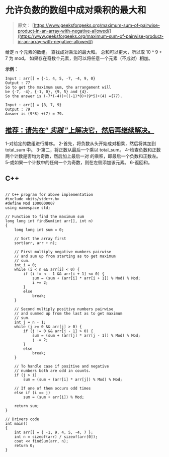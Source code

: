 # 允许负数的数组中成对乘积的最大和

> 原文： [https://www.geeksforgeeks.org/maximum-sum-of-pairwise-product-in-an-array-with-negative-allowed/](https://www.geeksforgeeks.org/maximum-sum-of-pairwise-product-in-an-array-with-negative-allowed/)

给定 n 个元素的数组。 查找成对乘法的最大和。 总和可以更大，所以取 10 ^ 9 + 7 为 mod。 如果存在奇数个元素，则可以将任意一个元素（不成对）相加。

**示例**：

```
Input : arr[] = {-1, 4, 5, -7, -4, 9, 0}
Output : 77
So to get the maximum sum, the arrangement will 
be {-7, -4}, {-1, 0}, {9, 5} and {4}.
So the answer is (-7*(-4))+((-1)*0)+(9*5)+(4) ={77}.

Input : arr[] = {8, 7, 9}
Output : 79
Answer is (9*8) +(7) = 79.

```

## [推荐：请先在“ ***实践*** ”上解决它，然后再继续解决。](https://practice.geeksforgeeks.org/problems/find-the-maximum-sum/0)

1-对给定的数组进行排序。
2-首先，将负数从头开始成对相乘，然后将其加到 total_sum 中。
3-第二，将正数从最后一个乘以 total_sum。
4-检查负数和正数两个计数是否均为奇数，然后加上最后一对
的乘积，即最后一个负数和正数左。
5-或如果一个计数中的任何一个为奇数，则在左侧添加该元素。
6-返回和。

## C++ 

```

// C++ program for above implementation 
#include <bits/stdc++.h> 
#define Mod 1000000007 
using namespace std; 

// Function to find the maximum sum 
long long int findSum(int arr[], int n) 
{ 
    long long int sum = 0; 

    // Sort the array first 
    sort(arr, arr + n); 

    // First multiply negative numbers pairwise 
    // and sum up from starting as to get maximum  
    // sum.  
    int i = 0; 
    while (i < n && arr[i] < 0) { 
        if (i != n - 1 && arr[i + 1] <= 0) { 
            sum = (sum + (arr[i] * arr[i + 1]) % Mod) % Mod; 
            i += 2; 
        } 
        else
            break; 
    } 

    // Second multiply positive numbers pairwise 
    // and summed up from the last as to get maximum  
    // sum. 
    int j = n - 1; 
    while (j >= 0 && arr[j] > 0) { 
        if (j != 0 && arr[j - 1] > 0) { 
            sum = (sum + (arr[j] * arr[j - 1]) % Mod) % Mod; 
            j -= 2; 
        } 
        else
            break; 
    } 

    // To handle case if positive and negative 
    // numbers both are odd in counts. 
    if (j > i) 
        sum = (sum + (arr[i] * arr[j]) % Mod) % Mod; 

    // If one of them occurs odd times 
    else if (i == j) 
        sum = (sum + arr[i]) % Mod; 

    return sum; 
} 

// Drivers code 
int main() 
{ 
    int arr[] = { -1, 9, 4, 5, -4, 7 }; 
    int n = sizeof(arr) / sizeof(arr[0]); 
    cout << findSum(arr, n); 
    return 0; 
} 

```
